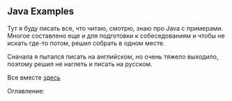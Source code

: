 ## Java Examples
Тут я буду писать все, что читаю, смотрю, знаю про Java с примерами.
Многое составлено еще и для подготовки к собеседованиям и чтобы не искать где-то потом, решил собрать в одном месте.

Сначала я пытался писать на английском, но очень тяжело выходило, поэтому решил не наглеть и писать на русском.

Все вместе [здесь](https://github.com/aarexer/java-ex/tree/master/jbook)

Оглавление:
